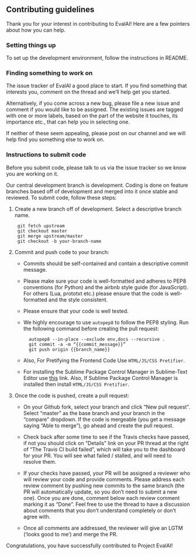 ## Contributing guidelines

Thank you for your interest in contributing to EvalAI! Here are a few pointers about how you can help.

### Setting things up

To set up the development environment, follow the instructions in README.

### Finding something to work on

The issue tracker of EvalAI a good place to start. If you find something that interests you, comment on the thread and we’ll help get you started.

Alternatively, if you come across a new bug, please file a new issue and comment if you would like to be assigned. The existing issues are tagged with one or more labels, based on the part of the website it touches, its importance etc., that can help you in selecting one.

If neither of these seem appealing, please post on our channel and we will help find you something else to work on.

### Instructions to submit code

Before you submit code, please talk to us via the issue tracker so we know you are working on it.

Our central development branch is development. Coding is done on feature branches based off of development and merged into it once stable and reviewed. To submit code, follow these steps:

1. Create a new branch off of development. Select a descriptive branch name.

        git fetch upstream
        git checkout master
        git merge upstream/master
        git checkout -b your-branch-name

2. Commit and push code to your branch:

    - Commits should be self-contained and contain a descriptive commit message.
    - Please make sure your code is well-formatted and adheres to PEP8 conventions (for Python) and the airbnb style guide (for JavaScript). For others (Lua, prototxt etc.) please ensure that the code is well-formatted and the style consistent.
    - Please ensure that your code is well tested.
    - We highly encourage to use `autopep8` to follow the PEP8 styling. Run the following command before creating the pull request:

            autopep8 --in-place --exclude env,docs --recursive .     
            git commit -a -m “{{commit_message}}”
            git push origin {{branch_name}}
    - Also, For Pretifying the Frontend Code Use ```HTML/JS/CSS Pretifier```.
    - For installing the Sublime Package Control Manager in Sublime-Text Editor use [this](https://packagecontrol.io/installation#st2) link. Also, If Sublime Package Control Manager is installed then install ```HTML/JS/CSS Pretifier```.

3. Once the code is pushed, create a pull request:

    - On your Github fork, select your branch and click “New pull request”. Select “master” as the base branch and your branch in the “compare” dropdown.
If the code is mergeable (you get a message saying “Able to merge”), go ahead and create the pull request.
    - Check back after some time to see if the Travis checks have passed, if not you should click on “Details” link on your PR thread at the right of “The Travis CI build failed”, which will take you to the dashboard for your PR. You will see what failed / stalled, and will need to resolve them.
    - If your checks have passed, your PR will be assigned a reviewer who will review your code and provide comments. Please address each review comment by pushing new commits to the same branch (the PR will automatically update, so you don’t need to submit a new one). Once you are done, comment below each review comment marking it as “Done”. Feel free to use the thread to have a discussion about comments that you don’t understand completely or don’t agree with.

    - Once all comments are addressed, the reviewer will give an LGTM (‘looks good to me’) and merge the PR.

Congratulations, you have successfully contributed to Project EvalAI!
